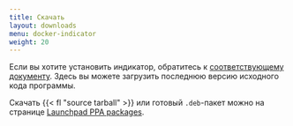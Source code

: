 ```yaml
---
title: Скачать
layout: downloads
menu: docker-indicator
weight: 20
---
```


Если вы хотите установить индикатор, обратитесь к [соответствующему документу](https://github.com/yktoo/indicator-docker/blob/master/INSTALL). Здесь вы можете загрузить последнюю версию исходного кода программы.

Скачать {{< fl "source tarball" >}} или готовый `.deb`-пакет можно на странице [Launchpad PPA packages](https://launchpad.net/~yktooo/+archive/ppa/+packages).
